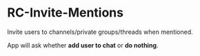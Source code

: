 # RC-Invite-Mentions

Invite users to channels/private groups/threads when mentioned.

App will ask whether **add user to chat** or **do nothing**.